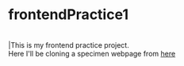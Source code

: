 # frontendPractice1
<br>
|This is my frontend practice project.
<br>
Here I'll be cloning a specimen webpage from <a href = "https://www.frontendpractice.com/projects/abstract" target = "_blank"> here </a>